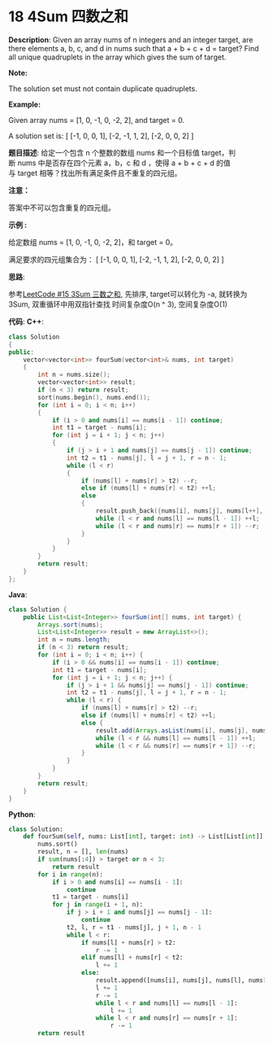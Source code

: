 # 18 4Sum 四数之和

__Description__:
Given an array nums of n integers and an integer target, are there elements a, b, c, and d in nums such that a + b + c + d = target? Find all unique quadruplets in the array which gives the sum of target.

__Note:__

The solution set must not contain duplicate quadruplets.

__Example:__

Given array nums = [1, 0, -1, 0, -2, 2], and target = 0.

A solution set is:
[
  [-1,  0, 0, 1],
  [-2, -1, 1, 2],
  [-2,  0, 0, 2]
]

__题目描述__:
给定一个包含 n 个整数的数组 nums 和一个目标值 target，判断 nums 中是否存在四个元素 a，b，c 和 d ，使得 a + b + c + d 的值与 target 相等？找出所有满足条件且不重复的四元组。

__注意：__

答案中不可以包含重复的四元组。

__示例 :__

给定数组 nums = [1, 0, -1, 0, -2, 2]，和 target = 0。

满足要求的四元组集合为：
[
  [-1,  0, 0, 1],
  [-2, -1, 1, 2],
  [-2,  0, 0, 2]
]

__思路__:

参考[LeetCode #15 3Sum 三数之和](https://www.jianshu.com/p/a6253046921b), 先排序, target可以转化为 -a, 就转换为 3Sum, 双重循环中用双指针查找
时间复杂度O(n ^ 3), 空间复杂度O(1)

__代码__:
__C++__:

```C++
class Solution 
{
public:
    vector<vector<int>> fourSum(vector<int>& nums, int target) 
    {
        int n = nums.size();
        vector<vector<int>> result;
        if (n < 3) return result;
        sort(nums.begin(), nums.end());
        for (int i = 0; i < n; i++) 
        {
            if (i > 0 and nums[i] == nums[i - 1]) continue;
            int t1 = target - nums[i];
            for (int j = i + 1; j < n; j++) 
            {
                if (j > i + 1 and nums[j] == nums[j - 1]) continue;
                int t2 = t1 - nums[j], l = j + 1, r = n - 1;
                while (l < r) 
                {
                    if (nums[l] + nums[r] > t2) --r;
                    else if (nums[l] + nums[r] < t2) ++l;
                    else 
                    {
                        result.push_back({nums[i], nums[j], nums[l++], nums[r--]});
                        while (l < r and nums[l] == nums[l - 1]) ++l;
                        while (l < r and nums[r] == nums[r + 1]) --r;
                    }
                }
            }
        }
        return result;
    }
};
```

__Java__:

```Java
class Solution {
    public List<List<Integer>> fourSum(int[] nums, int target) {
        Arrays.sort(nums);
        List<List<Integer>> result = new ArrayList<>();
        int n = nums.length;
        if (n < 3) return result;
        for (int i = 0; i < n; i++) {
            if (i > 0 && nums[i] == nums[i - 1]) continue;
            int t1 = target - nums[i];
            for (int j = i + 1; j < n; j++) {
                if (j > i + 1 && nums[j] == nums[j - 1]) continue;
                int t2 = t1 - nums[j], l = j + 1, r = n - 1;
                while (l < r) {
                    if (nums[l] + nums[r] > t2) --r;
                    else if (nums[l] + nums[r] < t2) ++l;
                    else {
                        result.add(Arrays.asList(nums[i], nums[j], nums[l++], nums[r--]));
                        while (l < r && nums[l] == nums[l - 1]) ++l;
                        while (l < r && nums[r] == nums[r + 1]) --r;
                    }
                }
            }
        }
        return result;
    }
}
```

__Python__:

```Python
class Solution:
    def fourSum(self, nums: List[int], target: int) -> List[List[int]]:
        nums.sort()
        result, n = [], len(nums)
        if sum(nums[:4]) > target or n < 3:
            return result
        for i in range(n):
            if i > 0 and nums[i] == nums[i - 1]:
                continue
            t1 = target - nums[i]
            for j in range(i + 1, n):
                if j > i + 1 and nums[j] == nums[j - 1]:
                    continue
                t2, l, r = t1 - nums[j], j + 1, n - 1
                while l < r:
                    if nums[l] + nums[r] > t2:
                        r -= 1
                    elif nums[l] + nums[r] < t2:
                        l += 1
                    else:
                        result.append([nums[i], nums[j], nums[l], nums[r]])
                        l += 1
                        r -= 1
                        while l < r and nums[l] == nums[l - 1]:
                            l += 1
                        while l < r and nums[r] == nums[r + 1]:
                            r -= 1
        return result
```
